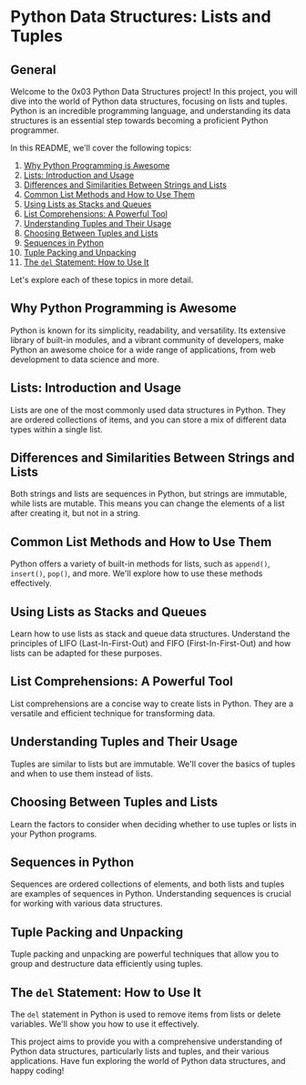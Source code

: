 # Python Data Structures: Lists and Tuples

## General
Welcome to the 0x03 Python Data Structures project! In this project, you will dive into the world of Python data structures, focusing on lists and tuples. Python is an incredible programming language, and understanding its data structures is an essential step towards becoming a proficient Python programmer.

In this README, we'll cover the following topics:
1. [Why Python Programming is Awesome](#why-python-programming-is-awesome)
2. [Lists: Introduction and Usage](#lists-introduction-and-usage)
3. [Differences and Similarities Between Strings and Lists](#differences-and-similarities-between-strings-and-lists)
4. [Common List Methods and How to Use Them](#common-list-methods-and-how-to-use-them)
5. [Using Lists as Stacks and Queues](#using-lists-as-stacks-and-queues)
6. [List Comprehensions: A Powerful Tool](#list-comprehensions-a-powerful-tool)
7. [Understanding Tuples and Their Usage](#understanding-tuples-and-their-usage)
8. [Choosing Between Tuples and Lists](#choosing-between-tuples-and-lists)
9. [Sequences in Python](#sequences-in-python)
10. [Tuple Packing and Unpacking](#tuple-packing-and-unpacking)
11. [The `del` Statement: How to Use It](#the-del-statement-how-to-use-it)

Let's explore each of these topics in more detail.

## Why Python Programming is Awesome
Python is known for its simplicity, readability, and versatility. Its extensive library of built-in modules, and a vibrant community of developers, make Python an awesome choice for a wide range of applications, from web development to data science and more.

## Lists: Introduction and Usage
Lists are one of the most commonly used data structures in Python. They are ordered collections of items, and you can store a mix of different data types within a single list.

## Differences and Similarities Between Strings and Lists
Both strings and lists are sequences in Python, but strings are immutable, while lists are mutable. This means you can change the elements of a list after creating it, but not in a string.

## Common List Methods and How to Use Them
Python offers a variety of built-in methods for lists, such as `append()`, `insert()`, `pop()`, and more. We'll explore how to use these methods effectively.

## Using Lists as Stacks and Queues
Learn how to use lists as stack and queue data structures. Understand the principles of LIFO (Last-In-First-Out) and FIFO (First-In-First-Out) and how lists can be adapted for these purposes.

## List Comprehensions: A Powerful Tool
List comprehensions are a concise way to create lists in Python. They are a versatile and efficient technique for transforming data.

## Understanding Tuples and Their Usage
Tuples are similar to lists but are immutable. We'll cover the basics of tuples and when to use them instead of lists.

## Choosing Between Tuples and Lists
Learn the factors to consider when deciding whether to use tuples or lists in your Python programs.

## Sequences in Python
Sequences are ordered collections of elements, and both lists and tuples are examples of sequences in Python. Understanding sequences is crucial for working with various data structures.

## Tuple Packing and Unpacking
Tuple packing and unpacking are powerful techniques that allow you to group and destructure data efficiently using tuples.

## The `del` Statement: How to Use It
The `del` statement in Python is used to remove items from lists or delete variables. We'll show you how to use it effectively.

This project aims to provide you with a comprehensive understanding of Python data structures, particularly lists and tuples, and their various applications. Have fun exploring the world of Python data structures, and happy coding!
